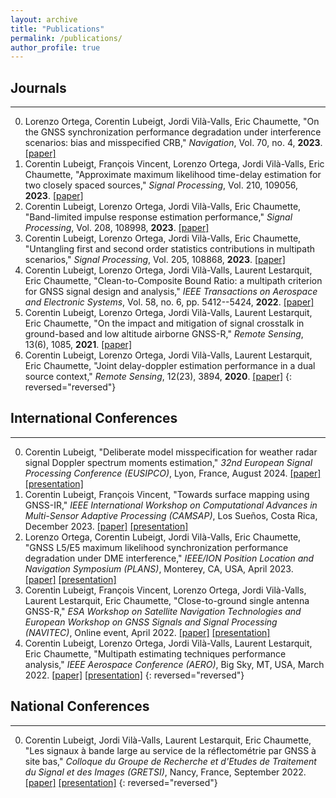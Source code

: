 ```yaml
---
layout: archive
title: "Publications"
permalink: /publications/
author_profile: true
---
```


## Journals
---
0. Lorenzo Ortega, Corentin Lubeigt, Jordi Vilà-Valls, Eric Chaumette, &quot;On the GNSS synchronization performance degradation under interference scenarios: bias and misspecified CRB,&quot; <i>Navigation</i>, Vol. 70, no. 4, <b>2023</b>. [[paper]](/publication/2023-12-01-NAVIGATION-interference)
0. Corentin Lubeigt, François Vincent, Lorenzo Ortega, Jordi Vilà-Valls, Eric Chaumette, &quot;Approximate maximum likelihood time-delay estimation for two closely spaced sources,&quot; <i>Signal Processing</i>, Vol. 210, 109056, <b>2023</b>. [[paper]](/publication/2023-09-01-SP-approximate)
0. Corentin Lubeigt, Lorenzo Ortega, Jordi Vilà-Valls, Eric Chaumette, &quot;Band-limited impulse response estimation performance,&quot; <i>Signal Processing</i>, Vol. 208, 108998, <b>2023</b>. [[paper]](/publication/2023-04-01-SP-band-limited)
0. Corentin Lubeigt, Lorenzo Ortega, Jordi Vilà-Valls, Eric Chaumette, &quot;Untangling first and second order statistics contributions in multipath scenarios,&quot; <i>Signal Processing</i>, Vol. 205, 108868, <b>2023</b>. [[paper]](/publication/2023-04-01-SP-untangling)
0. Corentin Lubeigt, Lorenzo Ortega, Jordi Vilà-Valls, Laurent Lestarquit, Eric Chaumette, &quot;Clean-to-Composite Bound Ratio: a multipath criterion for GNSS signal design and analysis,&quot; <i>IEEE Transactions on Aerospace and Electronic Systems</i>, Vol. 58, no. 6, pp. 5412--5424, <b>2022</b>. [[paper]](/publication/2022-05-03-TAES-ccbr)
0. Corentin Lubeigt, Lorenzo Ortega, Jordi Vilà-Valls, Laurent Lestarquit, Eric Chaumette, &quot;On the impact and mitigation of signal crosstalk in ground-based and low altitude airborne GNSS-R,&quot; <i>Remote Sensing</i>, 13(6), 1085, <b>2021</b>. [[paper]](/publication/2020-11-27-RS-crosstalk)
0. Corentin Lubeigt, Lorenzo Ortega, Jordi Vilà-Valls, Laurent Lestarquit, Eric Chaumette, &quot;Joint delay-doppler estimation performance in a dual source context,&quot; <i>Remote Sensing</i>, 12(23), 3894, <b>2020</b>. [[paper]](/publication/2020-11-27-RS-joint)
{: reversed="reversed"}

## International Conferences
---
0. Corentin Lubeigt, &quot;Deliberate model misspecification for weather radar signal Doppler spectrum moments estimation,&quot; <i>32nd European Signal Processing Conference (EUSIPCO)</i>, Lyon, France, August 2024. [[paper]](/publication/2024-08-26-EUSIPCO-weather-doppler) [[presentation]](/talks/2024-08-26-EUSIPCO-weather-doppler-talk)
0. Corentin Lubeigt, François Vincent, &quot;Towards surface mapping using GNSS-IR,&quot; <i>IEEE International Workshop on Computational Advances in Multi-Sensor Adaptive Processing (CAMSAP)</i>, Los Sueños, Costa Rica, December 2023. [[paper]](/publication/2023-12-12-CAMSAP-surface) [[presentation]](/talks/2023-12-12-CAMSAP-surface-talk)
0. Lorenzo Ortega, Corentin Lubeigt, Jordi Vilà-Valls, Eric Chaumette, &quot;GNSS L5/E5 maximum likelihood synchronization performance degradation under DME interference,&quot; <i>IEEE/ION Position Location and Navigation Symposium (PLANS)</i>, Monterey, CA, USA, April 2023. [[paper]](/publication/2023-04-24-PLANS-gnss-l5-e5) [[presentation]](/talks/2023-04-24-PLANS-gnss-l5-e5-talk)
0. Corentin Lubeigt, François Vincent, Lorenzo Ortega, Jordi Vilà-Valls, Laurent Lestarquit, Eric Chaumette, &quot;Close-to-ground single antenna GNSS-R,&quot; <i>ESA Workshop on Satellite Navigation Technologies and European Workshop on GNSS Signals and Signal Processing (NAVITEC)</i>, Online event, April 2022. [[paper]](/publication/2022-04-05-NAVITEC-ground-gnss-r) [[presentation]](/talks/2022-04-05-NAVITEC-ground-gnss-r-talk)
0. Corentin Lubeigt, Lorenzo Ortega, Jordi Vilà-Valls, Laurent Lestarquit, Eric Chaumette, &quot;Multipath estimating techniques performance analysis,&quot; <i>IEEE Aerospace Conference (AERO)</i>, Big Sky, MT, USA, March 2022. [[paper]](/publication/2022-03-05-AEROCONF-multipath) [[presentation]](/talks/2022-03-05-AEROCONF-multipath-talk)
{: reversed="reversed"}

## National Conferences
---
0. Corentin Lubeigt, Jordi Vilà-Valls, Laurent Lestarquit, Eric Chaumette, &quot;Les signaux à bande large au service de la réflectométrie par GNSS à site bas,&quot; <i>Colloque du Groupe de Recherche et d'Etudes de Traitement du Signal et des Images (GRETSI)</i>, Nancy, France, September 2022. [[paper]](/publication/2022-09-06-GRETSI-bande-large) [[presentation]](/talks/2022-09-06-GRETSI-bande-large-talk)
{: reversed="reversed"}